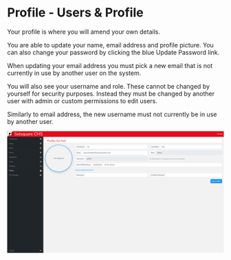 # Profile - Users & Profile

Your profile is where you will amend your own details. 

You are able to update your name, email address and profile picture. You can also change your password by clicking the blue Update Password link.

When updating your email address you must pick a new email that is not currently in use by another user on the system.

You will also see your username and role. These cannot be changed by yourself for security purposes. Instead they must be changed by another user with admin or custom permissions to edit users.

Similarly to email address, the new username must not currently be in use by another user.

![Profile](../_images/profile.png)